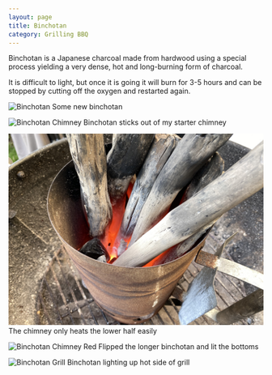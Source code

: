 ```yaml
---
layout: page
title: Binchotan
category: Grilling BBQ
---
```

Binchotan is a Japanese charcoal made from hardwood using a special process yielding a very dense, hot and long-burning form of charcoal.

It is difficult to light, but once it is going it will burn for 3-5 hours and can be stopped by cutting off the oxygen and restarted again.

![Binchotan](/images/binchotan.jpeg)
Some new binchotan

![Binchotan Chimney](/images/binchotan-chimney.jpeg)
Binchotan sticks out of my starter chimney

![Binchotan Chimney Half Lit](/images/binchotan-chimney-half.jpeg)
The chimney only heats the lower half easily

![Binchotan Chimney Red](/images/binchotan-chimney-red.jpeg)
Flipped the longer binchotan and lit the bottoms

![Binchotan Grill](/images/binchotan-grill.jpeg)
Binchotan lighting up hot side of grill

